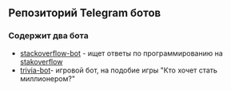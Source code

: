 ## Репозиторий Telegram ботов 

### Содержит два бота
 
- [stackoverflow-bot](./stackoverflow-bot/README.md) - ищет ответы по программированию на [stakoverflow](https://stackoverflow.com)
- [trivia-bot](./trivia-bot/README.md)- игровой бот, на подобие игры "Кто хочет стать миллионером?" 